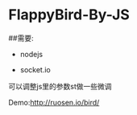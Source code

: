 FlappyBird-By-JS
================
##需要:
  
*  nodejs
  
*  socket.io

可以调整js里的参数st做一些微调

Demo:http://ruosen.io/bird/
